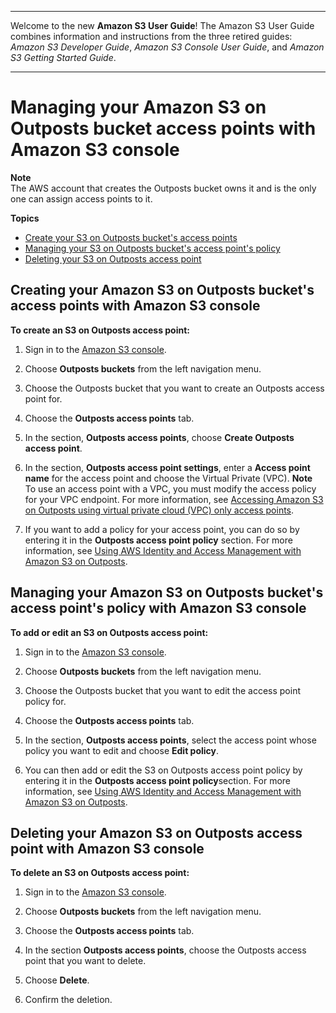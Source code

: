 --------

Welcome to the new **Amazon S3 User Guide**\! The Amazon S3 User Guide combines information and instructions from the three retired guides: *Amazon S3 Developer Guide*, *Amazon S3 Console User Guide*, and *Amazon S3 Getting Started Guide*\.

--------

# Managing your Amazon S3 on Outposts bucket access points with Amazon S3 console<a name="s3-outposts-bucket-edit-outpost-access-point"></a>

**Note**  
The AWS account that creates the Outposts bucket owns it and is the only one can assign access points to it\.

**Topics**
+ [Create your S3 on Outposts bucket's access points](#s3-outposts-bucket-create-accesspoint)
+ [Managing your S3 on Outposts bucket's access point's policy](#s3-outposts-bucket-edit-accesspoint)
+ [Deleting your S3 on Outposts access point](#s3-outposts-bucket-delete-policy)

## Creating your Amazon S3 on Outposts bucket's access points with Amazon S3 console<a name="s3-outposts-bucket-create-accesspoint"></a>

**To create an S3 on Outposts access point:**

1. Sign in to the [Amazon S3 console](https://console.aws.amazon.com/s3)\.

1. Choose **Outposts buckets** from the left navigation menu\.

1. Choose the Outposts bucket that you want to create an Outposts access point for\.

1. Choose the **Outposts access points** tab\.

1. In the section, **Outposts access points**, choose **Create Outposts access point**\.

1. In the section, **Outposts access point settings**, enter a **Access point name** for the access point and choose the Virtual Private \(VPC\)\.
**Note**  
To use an access point with a VPC, you must modify the access policy for your VPC endpoint\. For more information, see [Accessing Amazon S3 on Outposts using virtual private cloud \(VPC\) only access points](AccessingS3Outposts.md)\.

1. If you want to add a policy for your access point, you can do so by entering it in the **Outposts access point policy** section\. For more information, see [Using AWS Identity and Access Management with Amazon S3 on Outposts](S3OutpostsIAM.md)\.

## Managing your Amazon S3 on Outposts bucket's access point's policy with Amazon S3 console<a name="s3-outposts-bucket-edit-accesspoint"></a>

**To add or edit an S3 on Outposts access point:**

1. Sign in to the [Amazon S3 console](https://console.aws.amazon.com/s3)\.

1. Choose **Outposts buckets** from the left navigation menu\.

1. Choose the Outposts bucket that you want to edit the access point policy for\.

1. Choose the **Outposts access points** tab\.

1. In the section, **Outposts access points**, select the access point whose policy you want to edit and choose **Edit policy**\.

1. You can then add or edit the S3 on Outposts access point policy by entering it in the **Outposts access point policy**section\. For more information, see [Using AWS Identity and Access Management with Amazon S3 on Outposts](S3OutpostsIAM.md)\.

## Deleting your Amazon S3 on Outposts access point with Amazon S3 console<a name="s3-outposts-bucket-delete-policy"></a>

**To delete an S3 on Outposts access point:**

1. Sign in to the [Amazon S3 console](https://console.aws.amazon.com/s3)\.

1. Choose **Outposts buckets** from the left navigation menu\.

1. Choose the **Outposts access points** tab\.

1. In the section **Outposts access points**, choose the Outposts access point that you want to delete\.

1. Choose **Delete**\.

1. Confirm the deletion\.